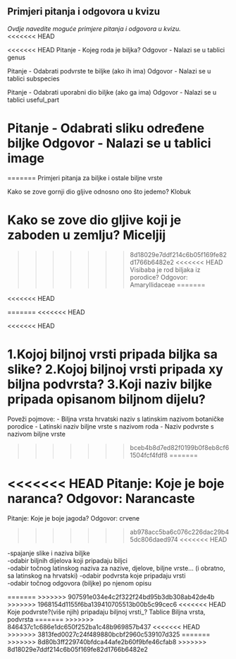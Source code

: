 ## Primjeri pitanja i odgovora u kvizu
_Ovdje navedite moguće primjere pitanja i odgovora u kvizu._  
<<<<<<< HEAD

<<<<<<< HEAD
Pitanje - Kojeg roda je biljka?
Odgovor - Nalazi se u tablici genus

Pitanje - Odabrati podvrste te biljke (ako ih ima)
Odgovor - Nalazi se u tablici subspecies

Pitanje - Odabrati uporabni dio biljke (ako ga ima)
Odgovor - Nalazi se u tablici useful_part

Pitanje - Odabrati sliku određene biljke
Odgovor - Nalazi se u tablici image
=======


=======
Primjeri pitanja za biljke i ostale biljne vrste

Kako se zove gornji dio gljive odnosno ono što jedemo?
Klobuk


Kako se zove dio gljive koji je zaboden u zemlju?
Miceljij
=======
>>>>>>> 8d18029e7ddf214c6b05f169fe82d1766b6482e2
<<<<<<< HEAD
Visibaba je rod biljaka iz porodice? Odgovor: Amaryllidaceae
=======

<<<<<<< HEAD

=======
<<<<<<< HEAD

<<<<<<< HEAD

1.Kojoj biljnoj vrsti pripada biljka sa slike?
2.Kojoj biljnoj vrsti pripada xy biljna podvrsta?
3.Koji naziv biljke pripada opisanom biljnom dijelu?
=======

Poveži pojmove:
    - Biljna vrsta hrvatski naziv s latinskim nazivom botaničke porodice
    - Latinski naziv biljne vrste s nazivom roda
    - Naziv podvrste s nazivom biljne vrste
>>>>>>> bceb4b8d7ed82f0199b0f8eb8cf61504fcf4fdf8
=======

<<<<<<< HEAD
Pitanje: Koje je boje naranca?
Odgovor: Narancaste
=======
Pitanje: Koje je boje jagoda?
Odgovor: crvene
>>>>>>> ab978acc5ba6c076c226dac29b45dc806daed974
<<<<<<< HEAD

<p>
-spajanje slike i naziva biljke </br>
-odabir biljnih dijelova koji pripadaju biljci</br>
-odabir točnog latinskog naziva za nazive, djelove, biljne vrste... (i obratno, sa latinskog na hrvatski)
-odabir podvrsta koje pripadaju vrsti</br>
-odabir točnog odgovora (biljke) po njenom opisu</br>
</p>
=======
>>>>>>> 907591e034e4c2f322f24bd95b3db308ab42de4b
>>>>>>> 1968154d1155f6ba139410705513b00b5c99cec6
<<<<<<< HEAD
Koje podvrste?(više njih) pripadaju biljnoj vrsti_? Tablice Biljna vrsta, podvrsta
=======
>>>>>>> 846437c1c686e1dc650f252ba1c48b969857b437
<<<<<<< HEAD
>>>>>>> 3813fed0027c24f489880bcbf2960c539107d325
=======
>>>>>>> 8d80b3ff229740bfdca44afe2b60f9bfe46cfab8
>>>>>>> 8d18029e7ddf214c6b05f169fe82d1766b6482e2

